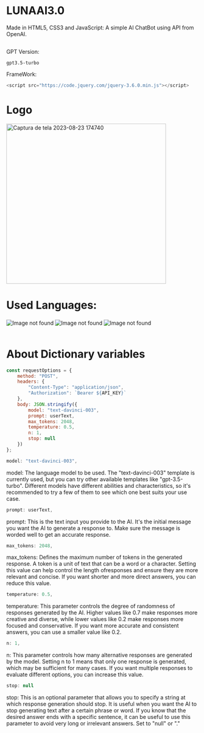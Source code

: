 # LUNAAI3.0
Made in HTML5, CSS3 and JavaScript: A simple AI ChatBot using API from OpenAI.

##

GPT Version:
```
gpt3.5-turbo
```

FrameWork: 
```js
<script src="https://code.jquery.com/jquery-3.6.0.min.js"></script>
```

##

# Logo

<img width="419" alt="Captura de tela 2023-08-23 174740" src="https://github.com/josevitor555/LUNAAI3.0/assets/127617992/8f70008d-a2a2-4c71-b422-502128839269">


##

# Used Languages:
<div style="display: inline_block">
    <img align="center" alt="Image not found" src="https://img.shields.io/badge/HTML5-E34F26?style=for-the-badge&logo=html5&logoColor=white">
    <img align="center" alt="Image not found" src="https://img.shields.io/badge/CSS3-1572B6?style=for-the-badge&logo=css3&logoColor=white">
    <img align="center" alt="Image not found" src="https://img.shields.io/badge/JavaScript-323330?style=for-the-badge&logo=javascript&logoColor=F7DF1E">
</div> <br/>

# About Dictionary variables

```js
const requestOptions = {
    method: "POST",
    headers: {
        "Content-Type": "application/json",
        "Authorization": `Bearer ${API_KEY}`
    },
    body: JSON.stringify({
        model: "text-davinci-003",
        prompt: userText,
        max_tokens: 2048,
        temperature: 0.5,
        n: 1,
        stop: null
    })
};
```
```js
model: "text-davinci-003",
```
model:
The language model to be used. The "text-davinci-003" template is currently used, but you can try other available templates like "gpt-3.5-turbo".
Different models have different abilities and characteristics, so it's recommended to try a few of them to see which one best suits your use case.
```js
prompt: userText,
```
prompt:
This is the text input you provide to the AI. It's the initial message you want the AI ​​to generate a response to. Make sure the message is worded well to get an accurate response.
```js
max_tokens: 2048,
```
max_tokens:
Defines the maximum number of tokens in the generated response. A token is a unit of text that can be a word or a character. Setting this value can help control the length ofresponses and ensure they are more relevant and concise. If you want shorter and more direct answers, you can reduce this value.
```js
temperature: 0.5,
```
temperature:
This parameter controls the degree of randomness of responses generated by the AI. Higher values ​​like 0.7 make responses more creative and diverse, while lower values ​​like 0.2 make responses
more focused and conservative. If you want more accurate and consistent answers, you can use a smaller value like 0.2.
```js
n: 1,
```
n:
This parameter controls how many alternative responses are generated by the model. Setting n to 1 means that only one response is generated, which may be sufficient for many cases. If you want multiple responses to evaluate different options, you can increase this value.
```js
stop: null
```
 stop:
This is an optional parameter that allows you to specify a string at which response generation should stop. It is useful when you want the AI ​​to stop generating text after a certain phrase or word. If you know that the desired answer ends with a specific sentence, it can be useful to use this parameter to avoid very long or irrelevant answers. Set to "null" or "."
